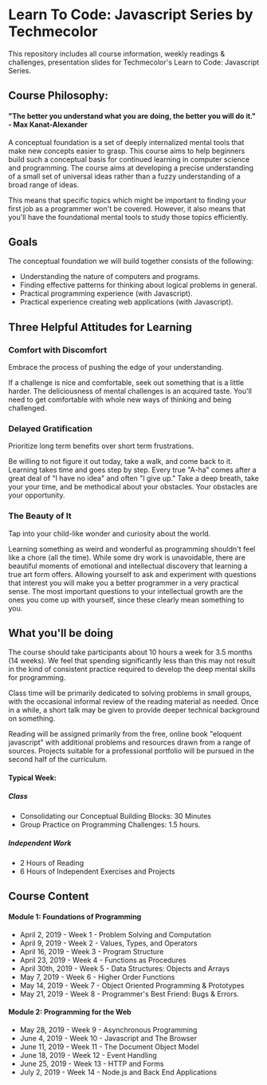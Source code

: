 # Learn To Code: Javascript Series by Techmecolor
This repository includes all course information, weekly readings &amp; challenges, presentation slides for Techmecolor's Learn to Code: Javascript Series.

## Course Philosophy:
#### "The better you understand what you are doing, the better you will do it." - Max Kanat-Alexander
A conceptual foundation is a set of deeply internalized mental tools that make new concepts easier to grasp. This course aims to help beginners build such a conceptual basis for continued learning in computer science and programming. The course aims at developing a precise understanding of a small set of universal ideas rather than a fuzzy understanding of a broad range of ideas. 

This means that specific topics which might be important to finding your first job as a programmer won't be covered. However, it also means that you'll have the foundational mental tools to study those topics efficiently.


## Goals
The conceptual foundation we will build together consists of the following:
* Understanding the nature of computers and programs.
* Finding effective patterns for thinking about logical problems in general.
* Practical programming experience (with Javascript).
* Practical experience creating web applications (with Javascript).

## Three Helpful Attitudes for Learning
### Comfort with Discomfort

Embrace the process of pushing the edge of your understanding. 

If a challenge is nice and comfortable, seek out something that is a little harder. The deliciousness of mental challenges is an acquired taste. You'll need to get comfortable with whole new ways of thinking and being challenged. 

### Delayed Gratification

Prioritize long term benefits over short term frustrations. 

Be willing to not figure it out today, take a walk, and come back to it. Learning takes time and goes step by step. Every true "A-ha" comes after a great deal of "I have no idea" and often "I give up." Take a deep breath, take your your time, and be methodical about your obstacles. Your obstacles are your opportunity.

### The Beauty of It 

Tap into your child-like wonder and curiosity about the world.

Learning something as weird and wonderful as programming shouldn't feel like a chore (all the time). While some dry work is unavoidable, there are beautiful moments of emotional and intellectual discovery that learning a true art form offers. Allowing yourself to ask and experiment with questions that interest you will make you a better programmer in a very practical sense. The most important questions to your intellectual growth are the ones you come up with yourself, since these clearly mean something to you.


## What you'll be doing
The course should take participants about 10 hours a week for 3.5 months (14 weeks). We feel that spending significantly less than this may not result in the kind of consistent practice required to develop the deep mental skills for programming.

Class time will be primarily dedicated to solving problems in small groups, with the occasional informal review of the reading material as needed. Once in a while, a short talk may be given to provide deeper technical background on something.

Reading will be assigned primarily from the free, online book "eloquent javascript" with additional problems and resources drawn from a range of sources. Projects suitable for a professional portfolio will be pursued in the second half of the curriculum.

#### Typical Week:
##### Class
* Consolidating our Conceptual Building Blocks: 30 Minutes
* Group Practice on Programming Challenges: 1.5 hours.
##### Independent Work
* 2 Hours of Reading
* 6 Hours of Independent Exercises and Projects

## Course Content
#### Module 1: Foundations of Programming
* April 2, 2019  - Week 1 - Problem Solving and Computation
* April 9, 2019  - Week 2 - Values, Types, and Operators
* April 16, 2019 - Week 3 - Program Structure
* April 23, 2019 - Week 4 - Functions as Procedures
* April 30th, 2019 - Week 5 - Data Structures: Objects and Arrays
* May 7, 2019 - Week 6 - Higher Order Functions
* May 14, 2019 - Week 7 - Object Oriented Programming & Prototypes
* May 21, 2019 - Week 8 - Programmer's Best Friend: Bugs & Errors.
#### Module 2: Programming for the Web
* May 28, 2019 - Week 9 - Asynchronous Programming
* June 4, 2019 - Week 10 - Javascript and The Browser
* June 11, 2019 - Week 11 - The Document Object Model
* June  18, 2019  - Week 12 - Event Handling
* June 25, 2019 - Week 13 - HTTP and Forms
* July 2, 2019 - Week 14 - Node.js and Back End Applications

